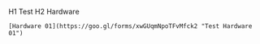 H1 Test
H2 Hardware
```
[Hardware 01](https://goo.gl/forms/xwGUqmNpoTFvMfck2 "Test Hardware 01")
```
